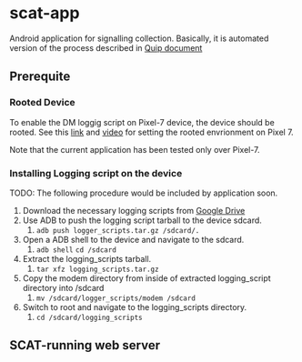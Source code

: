 # scat-app
Android application for signalling collection. 
Basically, it is automated version of the process described in [Quip document](https://private-tech.quip.com/XpEyAKfb7yBe/Collecting-UE-Signaling-Traffic-Using-DM-Tools)

## Prerequite 
### Rooted Device

To enable the DM loggig script on Pixel-7 device, the device should be rooted. See this [link](https://www.xda-developers.com/how-to-unlock-bootloader-root-magisk-google-pixel-7-pro/#how-to-root-the-google-pixel-7-and-7-pro) and [video](https://www.youtube.com/watch?v=6JQ8xrpW2iU&) for setting the rooted envrionment on Pixel 7.

Note that the current application has been tested only over Pixel-7. 

### Installing Logging script on the device

TODO: The following procedure would be included by application soon.

1. Download the necessary logging scripts from [Google Drive](https://drive.google.com/file/d/1kAUHO2SY7MwVUvjJDD21iNbdvqLXCxSb/view?usp=drive_link)
2. Use ADB to push the logging script tarball to the device sdcard.
    1. `adb push logger_scripts.tar.gz /sdcard/.`
3. Open a ADB shell to the device and navigate to the sdcard.
    1. `adb shell`
        `cd /sdcard`
4. Extract the logging_scripts tarball.
    1. `tar xfz logging_scripts.tar.gz`
5. Copy the modem directory from inside of extracted logging_script directory into /sdcard
    1. `mv /sdcard/logger_scripts/modem /sdcard`
6. Switch to root and navigate to the logging_scripts directory.
    1. `cd /sdcard/logging_scripts`

## SCAT-running web server
